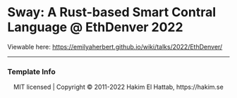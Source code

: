 # Sway: A Rust-based Smart Contral Language @ EthDenver 2022

Viewable here: https://emilyaherbert.github.io/wiki/talks/2022/EthDenver/

--- 
### Template Info
<div align="center">
  MIT licensed | Copyright © 2011-2022 Hakim El Hattab, https://hakim.se
</div>
